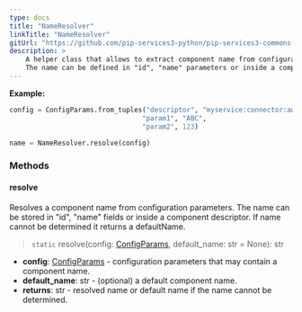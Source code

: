 ```yaml
---
type: docs
title: "NameResolver"
linkTitle: "NameResolver"
gitUrl: "https://github.com/pip-services3-python/pip-services3-commons-python"
description: > 
    A helper class that allows to extract component name from configuration parameters.
    The name can be defined in "id", "name" parameters or inside a component descriptor.
---
```


**Example:**

```python
config = ConfigParams.from_tuples("descriptor", "myservice:connector:aws:connector1:1.0",
                                 "param1", "ABC",
                                 "param2", 123)

name = NameResolver.resolve(config)

```

### Methods

#### resolve
Resolves a component name from configuration parameters.
The name can be stored in "id", "name" fields or inside a component descriptor.
If name cannot be determined it returns a defaultName.

> `static` resolve(config: [ConfigParams](../config_params), default_name: str = None): str

- **config**: [ConfigParams](../config_params) - configuration parameters that may contain a component name.
- **default_name**: str - (optional) a default component name.
- **returns**: str - resolved name or default name if the name cannot be determined.



